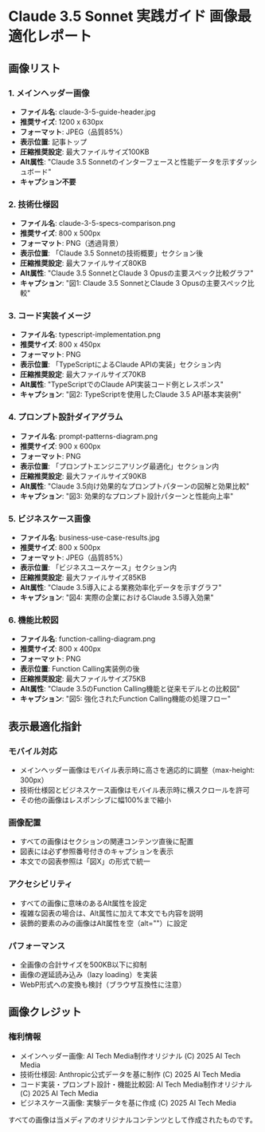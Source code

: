 # Claude 3.5 Sonnet 実践ガイド 画像最適化レポート

## 画像リスト

### 1. メインヘッダー画像
- **ファイル名**: claude-3-5-guide-header.jpg
- **推奨サイズ**: 1200 x 630px
- **フォーマット**: JPEG（品質85%）
- **表示位置**: 記事トップ
- **圧縮推奨設定**: 最大ファイルサイズ100KB
- **Alt属性**: "Claude 3.5 Sonnetのインターフェースと性能データを示すダッシュボード"
- **キャプション不要**

### 2. 技術仕様図
- **ファイル名**: claude-3-5-specs-comparison.png
- **推奨サイズ**: 800 x 500px
- **フォーマット**: PNG（透過背景）
- **表示位置**: 「Claude 3.5 Sonnetの技術概要」セクション後
- **圧縮推奨設定**: 最大ファイルサイズ80KB
- **Alt属性**: "Claude 3.5 SonnetとClaude 3 Opusの主要スペック比較グラフ"
- **キャプション**: "図1: Claude 3.5 SonnetとClaude 3 Opusの主要スペック比較"

### 3. コード実装イメージ
- **ファイル名**: typescript-implementation.png
- **推奨サイズ**: 800 x 450px
- **フォーマット**: PNG
- **表示位置**: 「TypeScriptによるClaude APIの実装」セクション内
- **圧縮推奨設定**: 最大ファイルサイズ70KB
- **Alt属性**: "TypeScriptでのClaude API実装コード例とレスポンス"
- **キャプション**: "図2: TypeScriptを使用したClaude 3.5 API基本実装例"

### 4. プロンプト設計ダイアグラム
- **ファイル名**: prompt-patterns-diagram.png
- **推奨サイズ**: 900 x 600px
- **フォーマット**: PNG
- **表示位置**: 「プロンプトエンジニアリング最適化」セクション内
- **圧縮推奨設定**: 最大ファイルサイズ90KB
- **Alt属性**: "Claude 3.5向け効果的なプロンプトパターンの図解と効果比較"
- **キャプション**: "図3: 効果的なプロンプト設計パターンと性能向上率"

### 5. ビジネスケース画像
- **ファイル名**: business-use-case-results.jpg
- **推奨サイズ**: 800 x 500px
- **フォーマット**: JPEG（品質85%）
- **表示位置**: 「ビジネスユースケース」セクション内
- **圧縮推奨設定**: 最大ファイルサイズ85KB
- **Alt属性**: "Claude 3.5導入による業務効率化データを示すグラフ"
- **キャプション**: "図4: 実際の企業におけるClaude 3.5導入効果"

### 6. 機能比較図
- **ファイル名**: function-calling-diagram.png
- **推奨サイズ**: 800 x 400px
- **フォーマット**: PNG
- **表示位置**: Function Calling実装例の後
- **圧縮推奨設定**: 最大ファイルサイズ75KB
- **Alt属性**: "Claude 3.5のFunction Calling機能と従来モデルとの比較図"
- **キャプション**: "図5: 強化されたFunction Calling機能の処理フロー"

## 表示最適化指針

### モバイル対応
- メインヘッダー画像はモバイル表示時に高さを適応的に調整（max-height: 300px）
- 技術仕様図とビジネスケース画像はモバイル表示時に横スクロールを許可
- その他の画像はレスポンシブに幅100%まで縮小

### 画像配置
- すべての画像はセクションの関連コンテンツ直後に配置
- 図表には必ず参照番号付きのキャプションを表示
- 本文での図表参照は「図X」の形式で統一

### アクセシビリティ
- すべての画像に意味のあるAlt属性を設定
- 複雑な図表の場合は、Alt属性に加えて本文でも内容を説明
- 装飾的要素のみの画像はAlt属性を空（alt=""）に設定

### パフォーマンス
- 全画像の合計サイズを500KB以下に抑制
- 画像の遅延読み込み（lazy loading）を実装
- WebP形式への変換も検討（ブラウザ互換性に注意）

## 画像クレジット

### 権利情報
- メインヘッダー画像: AI Tech Media制作オリジナル (C) 2025 AI Tech Media
- 技術仕様図: Anthropic公式データを基に制作 (C) 2025 AI Tech Media
- コード実装・プロンプト設計・機能比較図: AI Tech Media制作オリジナル (C) 2025 AI Tech Media
- ビジネスケース画像: 実験データを基に作成 (C) 2025 AI Tech Media

すべての画像は当メディアのオリジナルコンテンツとして作成されたものです。
